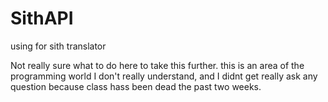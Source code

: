 # SithAPI
using for sith translator

Not really sure what to do here to take this further. this is an area of the programming world I don't really understand, 
and I didnt get really ask any question because class hass been dead the past two weeks.

